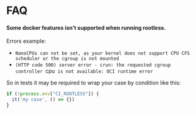 # FAQ

#### Some docker features isn't supported when running rootless.

Errors example:

- `NanoCPUs can not be set, as your kernel does not support CPU CFS scheduler or the cgroup is not mounted`
- `(HTTP code 500) server error - crun: the requested cgroup controller `cpu` is not available: OCI runtime error`

So in tests it may be required to wrap your case by condition like this:

```ts
if (!process.env["CI_ROOTLESS"]) {
  it('my case', () => {})
}
```
